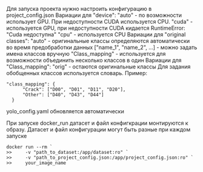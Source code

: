 Для запуска проекта нужно настроить конфигурацию в project_config.json
Вариации для "device":
  "auto" - по возможности использует GPU. При недоступности CUDA используется CPU.
  "cuda" - используется GPU, при недоступности CUDA кидается RuntimeError: "Cuda недоступна"
  "cpu" - используется CPU
Вариации для "original classes":
 "auto" - оригинальные классы определяются автоматически во время предобработки данных
 ["name_1", "name_2", ...] - можно задать имена классов вручную
"Class_mapping" - используется для возможности объединить несколько классов в один
Вариации для "Class_mapping":
  "orig" - остаются оригинальные классы
  Для задания обобщенных классов используется словарь. Пример:
  ```
  "class_mapping": {
        "Crack": ["D00", "D01", "D11", "D20"],
        "Other": ["D40", "D43", "D44"]
    }
  ```

yolo_config.yaml обновляется автоматически

При запуске docker_run датасет и файл конфигкрации монтируются к образу. Датасет и файл конфигурации могут быть разные при каждом запуске

```
docker run --rm `
>>     -v "path_to_dataset:/app/dataset:ro" `
>>     -v "path_to_project_config.json:/app/project_config.json:ro" `
>>     your_image_name
```
